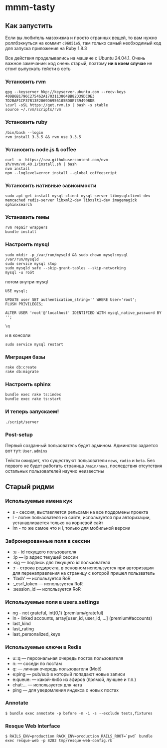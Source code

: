 # mmm-tasty

## Как запустить

Если вы любитель мазохизма и просто странных вещей, то вам нужно роллбэкнуться на коммит `c96051e5`,
там только самый необходимый код для запуска приложения на Ruby 1.8.3

Все действия проделывались на машине с Ubuntu 24.04.1. Очень важное замечание: код очень старый, 
поэтому **ни в коем случае** не стоит выпускать тейсти в сеть

### Установить rvm
```
gpg --keyserver hkp://keyserver.ubuntu.com --recv-keys 409B6B1796C275462A1703113804BB82D39DC0E3 7D2BAF1CF37B13E2069D6956105BD0E739499BDB
\curl -sSL https://get.rvm.io | bash -s stable
source ~/.rvm/scripts/rvm
```

### Установить ruby
```
/bin/bash --login
rvm install 3.3.5 && rvm use 3.3.5
```

### Установить node.js & coffee
```
curl -o- https://raw.githubusercontent.com/nvm-sh/nvm/v0.40.1/install.sh | bash
nvm install
npm --loglevel=error install --global coffeescript
```

### Установить нативные зависимости
```
sudo apt-get install mysql-client mysql-server libmysqlclient-dev memcached redis-server libxml2-dev libxslt1-dev imagemagick sphinxsearch
```

### Устанавить гемы
```
rvm repair wrappers
bundle install
```

### Настроить mysql
```
sudo mkdir -p /var/run/mysqld && sudo chown mysql:mysql /var/run/mysqld
sudo service mysql stop
sudo mysqld_safe --skip-grant-tables --skip-networking
mysql -u root
```
потом внутри mysql
```
USE mysql;

UPDATE user SET authentication_string='' WHERE User='root';
FLUSH PRIVILEGES;

ALTER USER 'root'@'localhost' IDENTIFIED WITH mysql_native_password BY '';

\q
```
и в консоли
```
sudo service mysql restart
```

### Миграция базы
```
rake db:create
rake db:migrate
```

### Настроить sphinx
```
bundle exec rake ts:index
bundle exec rake ts:start
```

### И теперь запускаем!
```
./script/server
```

### Post-setup
Первый созданный пользователь будет админом. Админство задается вот тут: `User.admins`

Тейсти ожидает, что существуют пользователи `news`, `radio` и `beta`. Без первого не будет работать 
страница `/main/news`, последствия отсутствия остальных пользователей научно неизвестны


###

## Старый ридми

### Используемые имена кук

* s - сессия, выставляется рельсами на все поддомены проекта
* l - логин пользователя на сайте, используется при авторизации, устанавливается только на корневой сайт
* lm - то же самое что и l, только для мобильной версии


### Забронированные поля в сессии

* :u - id текущего пользователя
* :ip — ip адрес текущей сессии
* :sig — подпись для текущего id пользователя
* :r - строка редиректа, в основном используется при авторизации для перенаправления на страницу с которой пришел пользватель
* 'flash' — используется RoR
* :_csrf_token — используется RoR
* :session_id — используется RoR


### Используемые поля в users.settings

* ng - not grateful, int(0,1) (premium#grateful)
* ln - linked accounts, array\[user_id, user_id, …\] (premium#accounts)
* last_kind
* last_rating
* last_personalized_keys


### Используемые ключи в Redis

* u:<id>:q — персональная очередь постов пользователя
* n:<id> — соседи по постам
* q:<id> — личная очередь пользователя (Моё)
* e:ping — pub/sub в который попадают новые записи
* e:queue:<key> — какой-либо из эфиров (прямой, лучшее и т.п.)
* chat:... — используется для чата
* ping — для уведомления яндекса о новых постах


### Annotate

	$ bundle exec annotate -p before -m -i -s --exclude tests,fixtures

 
### Resque Web Interface

	$ RAILS_ENV=production RACK_ENV=production RAILS_ROOT=`pwd` bundle exec resque-web -p 8282 tmp/resque-web-config.rb

